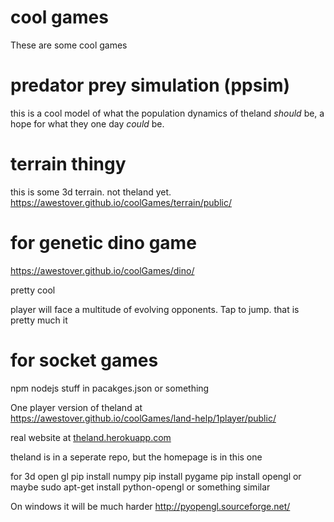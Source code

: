 # cool games
These are some cool games

# predator prey simulation (ppsim)
this is a cool model of what the population dynamics of theland _should_ be,
a hope for what they one day _could_ be.

# terrain thingy
this is some 3d terrain. not theland yet.
<a href="https://awestover.github.io/coolGames/terrain/public/">https://awestover.github.io/coolGames/terrain/public/</a>


# for genetic dino game
<a href="https://awestover.github.io/coolGames/dino/">https://awestover.github.io/coolGames/dino/</a>

pretty cool

player will face a multitude of evolving opponents. Tap to jump. that is pretty much it

# for socket games
npm
nodejs
stuff in pacakges.json or something

One player version of theland at
<a href="https://awestover.github.io/coolGames/land-help/1player/public/">https://awestover.github.io/coolGames/land-help/1player/public/</a>

real website at
<a href="https://theland.herokuapp.com">theland.herokuapp.com</a>

theland is in a seperate repo, but the homepage is in this one

for 3d open gl
    pip install numpy
    pip install pygame
    pip install opengl
or maybe
    sudo apt-get install python-opengl
or something similar

On windows it will be much harder
http://pyopengl.sourceforge.net/


